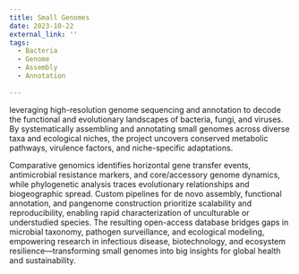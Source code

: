 ```yaml
---
title: Small Genomes
date: 2023-10-22
external_link: ''
tags:
  - Bacteria
  - Genome
  - Assembly
  - Annotation
  
---
```


leveraging high-resolution genome sequencing and annotation to decode the functional and evolutionary landscapes of bacteria, fungi, and viruses. By systematically assembling and annotating small genomes across diverse taxa and ecological niches, the project uncovers conserved metabolic pathways, virulence factors, and niche-specific adaptations. 
<!--more-->
Comparative genomics identifies horizontal gene transfer events, antimicrobial resistance markers, and core/accessory genome dynamics, while phylogenetic analysis traces evolutionary relationships and biogeographic spread. Custom pipelines for de novo assembly, functional annotation, and pangenome construction prioritize scalability and reproducibility, enabling rapid characterization of unculturable or understudied species. The resulting open-access database bridges gaps in microbial taxonomy, pathogen surveillance, and ecological modeling, empowering research in infectious disease, biotechnology, and ecosystem resilience—transforming small genomes into big insights for global health and sustainability.